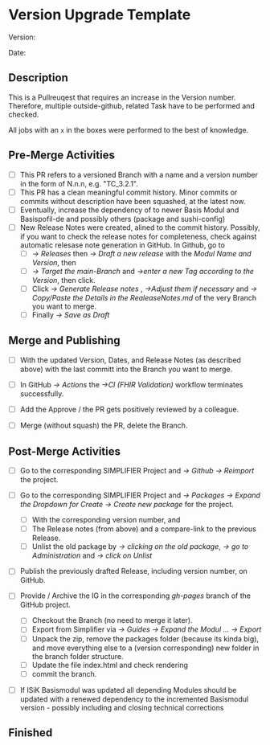 # Version Upgrade Template
<!--- parameters of your upgrade -->

Version:

Date:

## Description
<!--- CAVEAT: You to be an admin to perform all the necessary jobs. -->
This is a Pullreuqest that requires an increase in the Version number. Therefore, multiple outside-github, related Task have to be performed and checked.

All jobs with an `x` in the boxes were performed to the best of knowledge.

## Pre-Merge Activities
<!--- Lets check everything before we continue. -->
- [ ] This PR refers to a versioned Branch with a name and a version number in the form of N.n.n, e.g. "TC_3.2.1".
- [ ] This PR has a clean meaningful commit history. Minor commits or commits without description have been squashed, at the latest now.
- [ ] Eventually, increase the dependency of to newer Basis Modul and Basispofil-de and possibly others (package and sushi-config)
- [ ] New Release Notes were created, alined to the commit history. Possibly, if you want to check the release notes for completeness, check against automatic relesase note generation in GitHub. In Github, go to 
  - [ ]  _-> Releases_ then _-> Draft a new release_ with the _Modul Name and Version_, then
  - [ ] _-> Target the main-Branch_ and _->enter a new Tag according to the Version_, then click.
  - [ ] Click _-> Generate Release notes_ , _->Adjust them if necessary_ and _-> Copy/Paste the Details in the RealeaseNotes.md_ of the very Branch you want to merge.
  - [ ] Finally _-> Save as Draft_

## Merge and Publishing
<!--- Now lets do the merge. -->
<!--- Include details of your testing environment, especially -->
- [ ] With the updated Version, Dates, and Release Notes (as described above) with the last committ into the Branch you want to merge.
- [ ] In GitHub _-> Actions_ the _->CI (FHIR Validation)_ workflow terminates successfully.
- [ ] Add the Approve / the PR gets positively reviewed by a colleague.
- [ ] Merge (without squash) the PR, delete the Branch.


## Post-Merge Activities
<!--- Do some update, refreshe and cleanup of related resources. -->

- [ ] Go to the corresponding SIMPLIFIER Project and _-> Github -> Reimport_ the project.
- [ ] Go to the corresponding SIMPLIFIER Project and _-> Packages -> Expand the Dropdown for Create -> Create new package_ for the project.
  - [ ] With the corresponding version number, and
  - [ ] The Release notes (from above) and a compare-link to the previous Release.
  - [ ] Unlist the old package by _-> clicking on the old package_, _-> go to Administration_ and _-> click on Unlist_
- [ ] Publish the previously drafted Release, including version number, on GitHub.
- [ ] Provide / Archive the IG in the corresponding _gh-pages_ branch of the GitHub project.
  - [ ] Checkout the Branch (no need to merge it later).
  - [ ] Export from Simplifier via _-> Guides -> Expand the Modul ... -> Export_
  - [ ] Unpack the zip, remove the packages folder (because its kinda big), and move everything else to a (version corresponding) new folder in the branch folder structure.
  - [ ] Update the file index.html and check rendering
  - [ ] commit the branch.
- [ ] If ISiK Basismodul was updated all depending Modules should be updated  with a renewed dependency to the incremented Basismodul version - possibly including and closing technical corrections


## Finished
